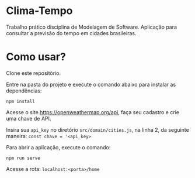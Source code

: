 # Clima-Tempo
Trabalho prático disciplina de Modelagem de Software.
Aplicação para consultar a previsão do tempo em cidades brasileiras.

# Como usar?

Clone este repositório.

Entre na pasta do projeto e execute o comando abaixo para instalar as dependências:

`npm install`

Acesse o site https://openweathermap.org/api, faça seu cadastro e crie uma chave de API.

Insira sua `api_key` no diretório `src/domain/cities.js`, na linha 2, da seguinte maneira:
`const chave = '<api_key>`


Para abrir a aplicação, execute o comando:

`npm run serve`

Acesse a rota: `localhost:<porta>/home`